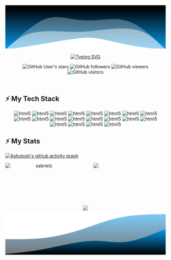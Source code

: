 <img src="./assets/sabriel-animated-wave-top.svg" />

<center>

[![Typing
SVG](https://readme-typing-svg.demolab.com?font=Protest+Guerrilla&weight=800&size=26&duration=3000&pause=1000&color=00EAD3&center=true&vCenter=true&center=true&random=false&width=500&height=100&lines=Hi%2C+I'm+Sadewo+Brilian+Rafael;Welcome+to+My+Profile)](https://git.io/typing-svg)

![GitHub User's stars](https://img.shields.io/github/stars/sabrielz?style=flat&logoColor=white&label=Stars&labelColor=gray&color=yellow)
![GitHub followers](https://img.shields.io/github/followers/sabrielz?style=flat&label=Followers&labelColor=gray&color=blue)
![GitHub viewers](https://komarev.com/ghpvc/?username=sabrielz&style=flat-square&label=Views)
![GitHub visitors](https://badges.pufler.dev/visits/char-al/sabrielz?color=black&logo=github&style=flat-square)

</center>

<br>

## ⚡ My Tech Stack

<p align="center">
  <img alt="html5" src="https://img.shields.io/badge/-HTML5-E34F26?style=flat-square&logo=html5&logoColor=white" />
  <img alt="html5" src="https://img.shields.io/badge/-CSS3-1572B6?style=flat-square&logo=css3&logoColor=white" />
  <img alt="html5"
    src="https://img.shields.io/badge/-Javascript-F7DF1E?style=flat-square&logo=javascript&logoColor=white" />
  <img alt="html5" src="https://img.shields.io/badge/-Sass-CC6699?style=flat-square&logo=sass&logoColor=white" />
  <img alt="html5"
    src="https://img.shields.io/badge/-Bootstrap-7952B3?style=flat-square&logo=bootstrap&logoColor=white" />
  <img alt="html5"
    src="https://img.shields.io/badge/-TailwindCSS-06B6D4?style=flat-square&logo=tailwindcss&logoColor=white" />
  <img alt="html5" src="https://img.shields.io/badge/-NodeJS-339933?style=flat-square&logo=nodedotjs&logoColor=white" />
  <img alt="html5" src="https://img.shields.io/badge/-ReactJS-61DAFB?style=flat-square&logo=react&logoColor=black" />
  <img alt="html5" src="https://img.shields.io/badge/-NextJS-000000?style=flat-square&logo=nextdotjs&logoColor=white" />
  <img alt="html5" src="https://img.shields.io/badge/-PrismaJS-2D3748?style=flat-square&logo=prisma&logoColor=white" />
  <img alt="html5" src="https://img.shields.io/badge/-PHP-777BB4?style=flat-square&logo=php&logoColor=white" />
  <img alt="html5" src="https://img.shields.io/badge/-Laravel-FF2D20?style=flat-square&logo=laravel&logoColor=white" />
  <img alt="html5" src="https://img.shields.io/badge/-MySQL-4479A1?style=flat-square&logo=mysql&logoColor=white" />
  <img alt="html5" src="https://img.shields.io/badge/-Apache2-D22128?style=flat-square&logo=apache&logoColor=white" />
  <img alt="html5" src="https://img.shields.io/badge/-Windows-0078D4?style=flat-square&logo=windows&logoColor=white" />
  <img alt="html5" src="https://img.shields.io/badge/-Git-181717?style=flat-square&logo=git&logoColor=white" />
  <img alt="html5"
    src="https://img.shields.io/badge/-Prettier-F7B93E?style=flat-square&logo=prettier&logoColor=black" />
  <img alt="html5" src="https://img.shields.io/badge/-ESLint-4B32C3?style=flat-square&logo=eslint&logoColor=white" />
  <img alt="html5"
    src="https://img.shields.io/badge/-VSCode-007ACC?style=flat-square&logo=visualstudiocode&logoColor=white" />
  <img alt="html5" src="https://img.shields.io/badge/-Adobe-31A8FF?style=flat-square&logo=adobe&logoColor=white" />
</p>

## ⚡ My Stats

<!-- <a href="https://github.com/anuraghazra/github-readme-stats" align="center">
  <img
    src="https://github-readme-activity-graph.vercel.app/graph?username=sabrielz&theme=react-dark&bg_color=20232a&hide_border=true"
    align="right" height="168" />
</a> -->

[![Ashutosh's github activity graph](https://github-readme-activity-graph.vercel.app/graph?username=sabrielz&bg_color=20232A&color=00EAD3&line=14b8a6&point=f43f5e&area=true&hide_border=true)](https://github.com/ashutosh00710/github-readme-activity-graph)

<p align="center">
  <a href="https://github.com/denvercoder1/github-readme-streak-stats" title="Go to Source" align="center">
    <img align="left" width="45%"
      src="https://streak-stats.demolab.com/?user=sabrielz&theme=react&border=61dafb&hide_border=true"
      alt="sabrielz" />
  </a>
  <a href="https://github.com/anuraghazra/github-readme-stats" title="Go to Source" align="center">
    <img align="right" width="45%"
      src="https://github-readme-stats.vercel.app/api?username=sabrielz&show_icons=true&theme=react&border_color=61dafb&hide_border=true" />
  </a>
</p>

<br /><br /><br /><br /><br /><br /><br />

<center>
  <a href="https://github.com/anuraghazra/github-readme-stats" align="center">
    <img height="220px"
      src="https://github-readme-stats.vercel.app/api/top-langs/?username=sabrielz&hide=c%23,powershell,Mathematica,Ruby,Objective-C,Objective-C%2b%2b,Cuda&title_color=61dafb&text_color=ffffff&icon_color=61dafb&bg_color=20232a&langs_count=8&layout=compact&border_color=61dafb&hide_border=true&size_weight=0.5&count_weight=0.5" />
  </a>
</center>

<img src="./assets/sabriel-animated-wave-bottom.svg" />

<!--
**sabrielz/sabrielz** is a ✨ _special_ ✨ repository because its `README.md` (this file) appears on your GitHub profile.

Here are some ideas to get you started:

- 🔭 I’m currently working on ...
- 🌱 I’m currently learning ...
- 👯 I’m looking to collaborate on ...
- 🤔 I’m looking for help with ...
- 💬 Ask me about ...
- 📫 How to reach me: ...
- 😄 Pronouns: ...
- ⚡ Fun fact: ...
-->
